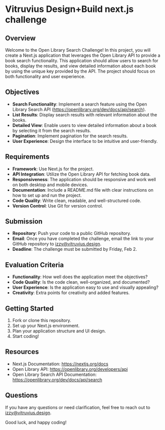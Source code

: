 # Vitruvius Design+Build next.js challenge

## Overview
Welcome to the Open Library Search Challenge! In this project, you will create a Next.js application that leverages the Open Library API to provide a book search functionality. This application should allow users to search for books, display the results, and view detailed information about each book by using the unique key provided by the API. The project should focus on both functionality and user experience.

## Objectives
- **Search Functionality**: Implement a search feature using the Open Library Search API (https://openlibrary.org/dev/docs/api/search).
- **List Results**: Display search results with relevant information about the books.
- **Detailed View**: Enable users to view detailed information about a book by selecting it from the search results.
- **Pagination**: Implement pagination for the search results.
- **User Experience**: Design the interface to be intuitive and user-friendly.

## Requirements
- **Framework**: Use Next.js for the project.
- **API Integration**: Utilize the Open Library API for fetching book data.
- **Responsiveness**: The application should be responsive and work well on both desktop and mobile devices.
- **Documentation**: Include a README.md file with clear instructions on how to set up and run the project.
- **Code Quality**: Write clean, readable, and well-structured code.
- **Version Control**: Use Git for version control.

## Submission
- **Repository**: Push your code to a public GitHub repository.
- **Email**: Once you have completed the challenge, email the link to your GitHub repository to izzy@vitruvius.design.
- **Deadline**: The challenge must be submitted by Friday, Feb 2.

## Evaluation Criteria
- **Functionality**: How well does the application meet the objectives?
- **Code Quality**: Is the code clean, well-organized, and documented?
- **User Experience**: Is the application easy to use and visually appealing?
- **Creativity**: Extra points for creativity and added features.

## Getting Started
1. Fork or clone this repository.
2. Set up your Next.js environment.
3. Plan your application structure and UI design.
4. Start coding!

## Resources
- Next.js Documentation: https://nextjs.org/docs
- Open Library API: https://openlibrary.org/developers/api
- Open Library Search API Documentation: https://openlibrary.org/dev/docs/api/search

## Questions
If you have any questions or need clarification, feel free to reach out to izzy@vitruvius.design.

Good luck, and happy coding!
